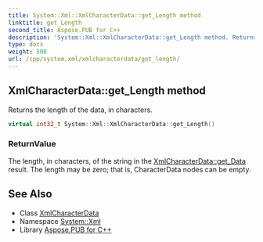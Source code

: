 ```yaml
---
title: System::Xml::XmlCharacterData::get_Length method
linktitle: get_Length
second_title: Aspose.PUB for C++
description: 'System::Xml::XmlCharacterData::get_Length method. Returns the length of the data, in characters in C++.'
type: docs
weight: 500
url: /cpp/system.xml/xmlcharacterdata/get_length/
---
```

## XmlCharacterData::get_Length method


Returns the length of the data, in characters.

```cpp
virtual int32_t System::Xml::XmlCharacterData::get_Length()
```


### ReturnValue

The length, in characters, of the string in the [XmlCharacterData::get_Data](../get_data/) result. The length may be zero; that is, CharacterData nodes can be empty.

## See Also

* Class [XmlCharacterData](../)
* Namespace [System::Xml](../../)
* Library [Aspose.PUB for C++](../../../)
